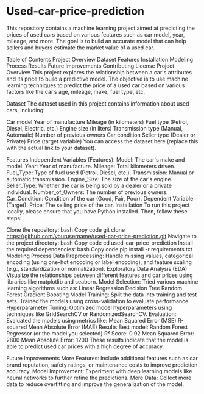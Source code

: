 # Used-car-price-prediction
This repository contains a machine learning project aimed at predicting the prices of used cars based on various features such as car model, year, mileage, and more. The goal is to build an accurate model that can help sellers and buyers estimate the market value of a used car.

Table of Contents
Project Overview
Dataset
Features
Installation
Modeling Process
Results
Future Improvements
Contributing
License
Project Overview
This project explores the relationship between a car's attributes and its price to build a predictive model. The objective is to use machine learning techniques to predict the price of a used car based on various factors like the car’s age, mileage, make, fuel type, etc.

Dataset
The dataset used in this project contains information about used cars, including:

Car model
Year of manufacture
Mileage (in kilometers)
Fuel type (Petrol, Diesel, Electric, etc.)
Engine size (in liters)
Transmission type (Manual, Automatic)
Number of previous owners
Car condition
Seller type (Dealer or Private)
Price (target variable)
You can access the dataset here (replace this with the actual link to your dataset).

Features
Independent Variables (Features):
Model: The car's make and model.
Year: Year of manufacture.
Mileage: Total kilometers driven.
Fuel_Type: Type of fuel used (Petrol, Diesel, etc.).
Transmission: Manual or automatic transmission.
Engine_Size: The size of the car's engine.
Seller_Type: Whether the car is being sold by a dealer or a private individual.
Number_of_Owners: The number of previous owners.
Car_Condition: Condition of the car (Good, Fair, Poor).
Dependent Variable (Target):
Price: The selling price of the car.
Installation
To run this project locally, please ensure that you have Python installed. Then, follow these steps:

Clone the repository:
bash
Copy code
git clone https://github.com/yourusername/used-car-price-prediction.git
Navigate to the project directory:
bash
Copy code
cd used-car-price-prediction
Install the required dependencies:
bash
Copy code
pip install -r requirements.txt
Modeling Process
Data Preprocessing: Handle missing values, categorical encoding (using one-hot encoding or label encoding), and feature scaling (e.g., standardization or normalization).
Exploratory Data Analysis (EDA): Visualize the relationships between different features and car prices using libraries like matplotlib and seaborn.
Model Selection: Tried various machine learning algorithms such as:
Linear Regression
Decision Tree
Random Forest
Gradient Boosting
Model Training: Split the data into training and test sets. Trained the models using cross-validation to evaluate performance.
Hyperparameter Tuning: Optimized model hyperparameters using techniques like GridSearchCV or RandomizedSearchCV.
Evaluation: Evaluated the models using metrics like:
Mean Squared Error (MSE)
R-squared
Mean Absolute Error (MAE)
Results
Best model: Random Forest Regressor (or the model you selected)
R² Score: 0.92
Mean Squared Error: 2800
Mean Absolute Error: 1200
These results indicate that the model is able to predict used car prices with a high degree of accuracy.

Future Improvements
More Features: Include additional features such as car brand reputation, safety ratings, or maintenance costs to improve prediction accuracy.
Model Improvement: Experiment with deep learning models like neural networks to further refine the predictions.
More Data: Collect more data to reduce overfitting and improve the generalization of the model.
